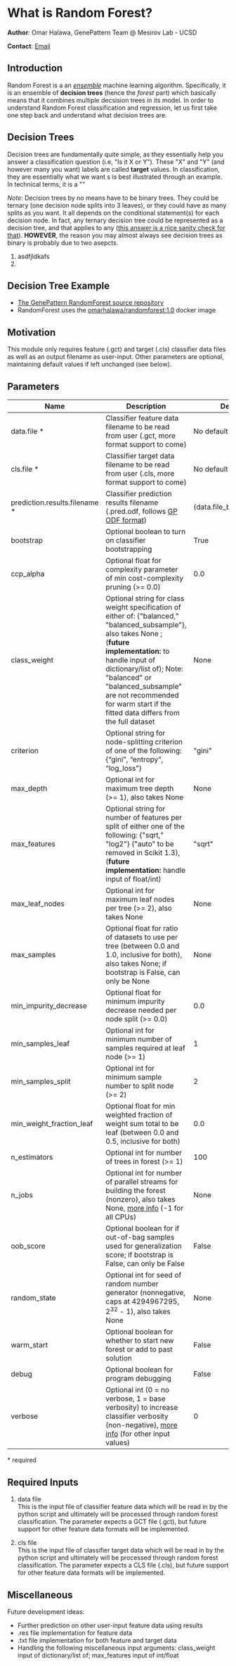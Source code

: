 # What is Random Forest?

**Author**: Omar Halawa, GenePattern Team @ Mesirov Lab - UCSD

**Contact**: [Email](mailto:ohalawa@ucsd.edu)

## Introduction

Random Forest is a an [_ensemble_](https://machinelearningmastery.com/tour-of-ensemble-learning-algorithms/) machine learning algorithm. Specifically, it is an ensemble of **decision trees** (hence the _forest_ part) which basically means that it combines multiple decsision trees in its model. In order to understand Random Forest classification and regression, let us first take one step back and understand what decision trees are.

## Decision Trees

Decision trees are fundamentally quite simple, as they essentially help you answer a classification question (i.e, "Is it X or Y"). These "X" and "Y" (and however many you want) labels are called **target** values. In classification, they are essentially what we want s is best illustrated through an example. In technical terms, it is a ""

_Note_: Decision trees by no means have to be binary trees. They could be ternary (one decision node splits into 3 leaves), or they could have as many splits as you want. It all depends on the conditional statement(s) for each decision node. In fact, any ternary decision tree could be represented as a decision tree, and that applies to any ([this answer is a nice sanity check for that](https://stats.stackexchange.com/a/12227)). **HOWEVER**, the reason you may almost always see decision trees as binary is probably due to two asepcts.

1. asdfjldkafs
2. 


## Decision Tree Example
* [The GenePattern RandomForest source repository](https://github.com/omarhalawa3301/randomforest)
* RandomForest uses the [omarhalawa/randomforest:1.0](https://hub.docker.com/layers/omarhalawa/randomforest/1.0/images/sha256-995d424aa0fa77f608aaa5575faafad6cea966a377fdb8dd51e9144e74f7ff21?context=repo) docker image

## Motivation
This module only requires feature (.gct) and target (.cls) classifier data files as well as an output filename as user-input. Other parameters are optional, maintaining default values if left unchanged (see below).

## Parameters

| Name | Description | Default Value |
---------|--------------|----------------
| data.file * |  Classifier feature data filename to be read from user (.gct, more format support to come) | No default value |
| cls.file * |  Classifier target data filename to be read from user (.cls, more format support to come) | No default value |
| prediction.results.filename * |  Classifier prediction results filename (.pred.odf, follows [GP ODF format](https://www.genepattern.org/file-formats-guide#ODF)) | (data.file_basename).pred.odf |
| bootstrap | Optional boolean to turn on classifier bootstrapping | True |
| ccp_alpha | Optional float for complexity parameter of min cost-complexity pruning (>= 0.0) | 0.0 |
| class_weight | Optional string for class weight specification of either of: {"balanced," "balanced_subsample"}, also takes None ; (**future implementation:** to handle input of dictionary/list of); Note: "balanced" or "balanced_subsample" are not recommended for warm start if the fitted data differs from the full dataset | None |
| criterion | Optional string for node-splitting criterion of one of the following: {“gini”, “entropy”, “log_loss”} | "gini" |
| max_depth | Optional int for maximum tree depth (>= 1), also takes None | None |
| max_features | Optional string for number of features per split of either one of the following: {"sqrt," "log2"} ("auto" to be removed in Scikit 1.3), (**future implementation:** handle input of float/int) | "sqrt" |
| max_leaf_nodes | Optional int for maximum leaf nodes per tree (>= 2), also takes None | None |
| max_samples | Optional float for ratio of datasets to use per tree (between 0.0 and 1.0, inclusive for both), also takes None; if bootstrap is False, can only be None | None |
| min_impurity_decrease | Optional float for minimum impurity decrease needed per node split (>= 0.0) | 0.0 |
| min_samples_leaf | Optional int for minimum number of samples required at leaf node (>= 1) | 1 |
| min_samples_split | Optional int for minimum sample number to split node (>= 2) | 2 |
| min_weight_fraction_leaf | Optional float for min weighted fraction of weight sum total to be leaf (between 0.0 and 0.5, inclusive for both) | 0.0 |
| n_estimators | Optional int for number of trees in forest (>= 1) | 100 |
| n_jobs | Optional int for number of parallel streams for building the forest (nonzero), also takes None, [more info](https://scikit-learn.org/stable/glossary.html#term-n_jobs) (-1 for all CPUs) | None |
| oob_score | Optional boolean for if out-of-bag samples used for generalization score; if bootstrap is False, can only be False | False |
| random_state | Optional int for seed of random number generator (nonnegative, caps at 4294967295, 2<sup>32</sup> - 1), also takes None | None |
| warm_start | Optional boolean for whether to start new forest or add to past solution | False |
| debug | Optional boolean for program debugging | False |
| verbose | Optional int (0 = no verbose, 1 = base verbosity) to increase classifier verbosity (non-negative), [more info](https://scikit-learn.org/stable/glossary.html#term-verbose) (for other input values) | 0 |

\*  required

## Required Inputs

1. data file  
    This is the input file of classifier feature data which will be read in by the python script and ultimately will be processed through random forest classification. The parameter expects a GCT file (.gct), but future support for other feature data formats will be implemented.  
      
2. cls file  
    This is the input file of classifier target data which will be read in by the python script and ultimately will be processed through random forest classification. The parameter expects a CLS file (.cls), but future support for other feature data formats will be implemented.  

## Miscellaneous

Future development ideas:
* Further prediction on other user-input feature data using results
* .res file implementation for feature data
* .txt file implementation for both feature and target data
* Handling the following miscellaneous input arguments: class_weight input of dictionary/list of; max_features input of int/float
